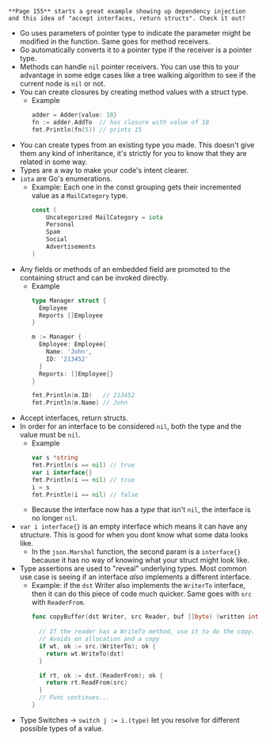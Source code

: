 ```ad-important
**Page 155** starts a great example showing up dependency injection and this idea of "accept interfaces, return structs". Check it out!
```

- Go uses parameters of pointer type to indicate the parameter might be modified in the function. Same goes for method receivers.
- Go automatically converts it to a pointer type if the receiver is a pointer type.
- Methods can handle `nil` pointer receivers. You can use this to your advantage in some edge cases like a tree walking algorithm to see if the current node is `nil` or not.
- You can create closures by creating method values with a struct type.
	- Example
		```go
		adder = Adder{value: 10} 
		fn := adder.AddTo  // has closure with value of 10
		fmt.Println(fn(5)) // prints 15 
		```
- You can create types from an existing type you made. This doesn't give them any kind of inheritance, it's strictly for you to know that they are related in some way.
- Types are a way to make your code's intent clearer.
- `iota` are Go's enumerations. 
	- Example: Each one in the const grouping gets their incremented value as a `MailCategory` type.
		```go
		const (
			Uncategorized MailCategory = iota
			Personal
			Spam
			Social
			Advertisements
		)
		```
- Any fields or methods of an embedded field are promoted to the containing struct and can be invoked directly.
	- Example
		```go
		type Manager struct {
		  Employee
		  Reports []Employee
		}
		
		m := Manager {
		  Employee: Employee{
		    Name: 'John',
		    ID: '213452'
		  }
		  Reports: []Employee{}
		}

		fmt.Println(m.ID)   // 213452
		fmt.Println(m.Name) // John
	    ```
- Accept interfaces, return structs. 
- In order for an interface to be considered `nil`, both the type and the value must be `nil`.
	- Example
		```go
		var s *string
		fmt.Println(s == nil) // true
		var i interface{}
		fmt.Println(i == nil) // true
		i = s
		fmt.Println(i == nil) // false
		```
	- Because the interface now has a _type_ that isn't `nil`, the interface is no longer `nil`.
- `var i interface{}` is an empty interface which means it can have any structure. This is good for when you dont know what some data looks like.
	- In the `json.Marshal` function, the second param is a `interface{}` because it has no way of knowing what your struct might look like.
- Type assertions are used to "reveal" underlying types. Most common use case is seeing if an interface _also_ implements a different interface.
	- Example: if the `dst` Writer also implements the `WriterTo` interface, then it can do this piece of code much quicker. Same goes with `src` with `ReaderFrom`.
		```go
		func copyBuffer(dst Writer, src Reader, buf []byte) (written int64, err error) {
		  
		  // If the reader has a WriteTo method, use it to do the copy.
		  // Avoids on allocation and a copy
		  if wt, ok := src.(WriterTo); ok {
		    return wt.WriteTo(dst)
		  }

		  if rt, ok := dst.(ReaderFrom); ok {
		    return rt.ReadFrom(src)
		  }
		  // Func continues...
		}
		```
- Type Switches -> `switch j := i.(type)` let you resolve for different possible types of a value.